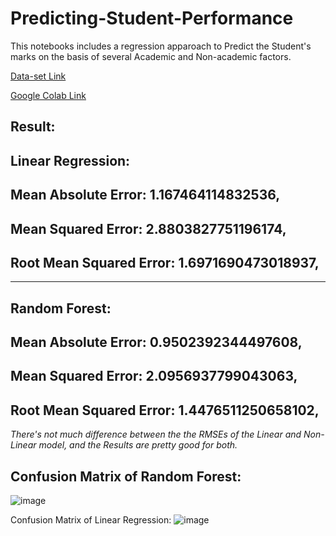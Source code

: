 # Predicting-Student-Performance
This notebooks includes a regression apparoach to Predict the Student's marks on the basis of several Academic and Non-academic factors.

[Data-set Link](https://archive.ics.uci.edu/ml/datasets/Student+Performance)


[Google Colab Link](https://colab.research.google.com/drive/1s0HUp4pOjGpSJXeg-NgoRn_1as3siufZ?usp=sharing)


Result:
--

Linear Regression:
--
Mean Absolute Error: 1.167464114832536,
-
Mean Squared Error: 2.8803827751196174,
-
Root Mean Squared Error: 1.6971690473018937,
-

------------------------------------------------
Random Forest:
--
Mean Absolute Error: 0.9502392344497608,
-
Mean Squared Error: 2.0956937799043063,
-
Root Mean Squared Error: 1.4476511250658102,
-


*There's not much difference between the the RMSEs of the Linear and Non-Linear model, and the Results are pretty good for both.*


Confusion Matrix of Random Forest:
--
![image](https://user-images.githubusercontent.com/50799215/121773716-4ac92e00-cb9b-11eb-8bb3-485704cf59fc.png)

Confusion Matrix of Linear Regression:
![image](https://user-images.githubusercontent.com/50799215/121773770-a693b700-cb9b-11eb-9b5d-613c84cfa1a9.png)


